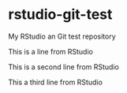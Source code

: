 # rstudio-git-test
My RStudio an Git test repository

This is a line from RStudio

This is a second line from RStudio

This a third line from RStudio